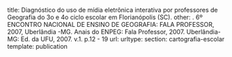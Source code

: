title: Diagnóstico do uso de mídia eletrônica interativa por professores de Geografia do 3o e 4o ciclo escolar em Florianópolis (SC).
other: . 6º ENCONTRO NACIONAL DE ENSINO DE GEOGRAFIA: FALA PROFESSOR, 2007, Uberlândia -MG. Anais do ENPEG: Fala Professor, 2007. Uberlândia-MG: Ed. da UFU, 2007. v.1. p.12 - 19
url: 
urltype: 
section: cartografia-escolar
template: publication

